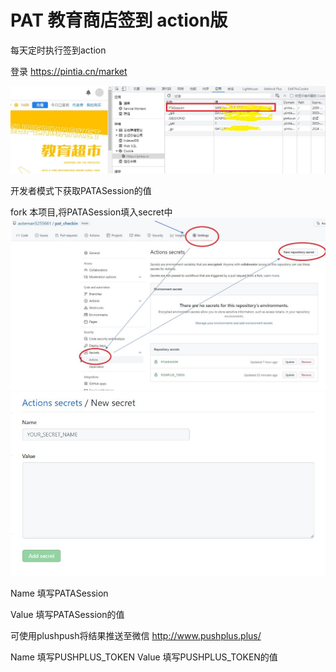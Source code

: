 # PAT 教育商店签到 action版
每天定时执行签到action

登录 https://pintia.cn/market

 ![avatar](img/1.JPG)
 
开发者模式下获取PATASession的值

fork 本项目,将PATASession填入secret中
 ![avatar](img/2.JPG)
 ![avatar](img/3.JPG)

Name 填写PATASession

Value 填写PATASession的值

可使用plushpush将结果推送至微信
http://www.pushplus.plus/

Name 填写PUSHPLUS_TOKEN
Value 填写PUSHPLUS_TOKEN的值